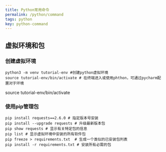 ```yaml
---
title: Python常用命令
permalink: /python/command
tags: python
key: python-command
---
```

## 虚拟环境和包
### 创建虚拟环境
```shell
python3 -m venv tutorial-env #创建python虚拟环境
source tutorial-env/bin/activate # 在终端进入或使用phthon，可通过pycharm配置对于环境
```
source tutorial-env/bin/activate
### 使用pip管理包
```shell
pip install requests==2.6.0 # 指定版本号安装
pip install --upgrade requests # 升级最新版本包
pip show requests # 显示有关特定包的信息
pip list # 显示虚拟环境中安装的所有软件包
pip freeze > requirements.txt  # 生成一个类似的已安装包列表
pip install -r requirements.txt # 安装所有必需的包
```
